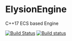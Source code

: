 # ElysionEngine
C++17 ECS based Engine

[![Build Status](https://travis-ci.org/jhmmufc/ElysionEngine.svg?branch=master)](https://travis-ci.org/jhmmufc/ElysionEngine)
[![Build status](https://ci.appveyor.com/api/projects/status/ridpb1nwa0git6g1/branch/master?svg=true)](https://ci.appveyor.com/project/jhmmufc/elysionengine/branch/master)
